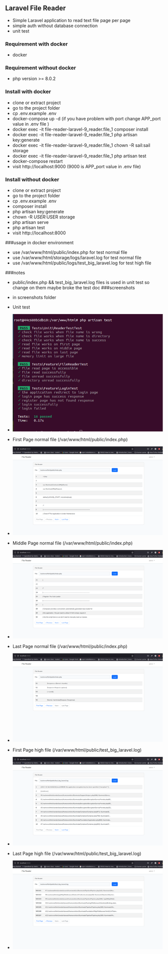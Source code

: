 ## Laravel File Reader

- Simple Laravel application to read text file page per page
- simple auth without database connection
- unit test
### Requirement with docker
- docker

### Requirement without docker

- php version >= 8.0.2

### Install with docker
- clone or extract project 
- go to the project folder
- cp .env.example .env
- docker-compose up -d (if you have problem with port change APP_port value in .env file )
- docker exec -it file-reader-laravel-9_reader.file_1 composer install
- docker exec -it file-reader-laravel-9_reader.file_1 php artisan key:generate
- docker exec -it file-reader-laravel-9_reader.file_1 chown -R sail:sail storage
- docker exec -it file-reader-laravel-9_reader.file_1 php artisan test
- docker-compose restart
- visit http://localhost:9000 (9000 is APP_port value in .env file)

### Install without docker
- clone or extract project 
- go to the project folder
- cp .env.example .env
- composer install
- php artisan key:generate
- chown -R $USER:$USER storage
- php artisan serve
- php artisan test
- visit http://localhost:8000

###usage in docker environment
- use /var/www/html/public/index.php for test normal file  
- use /var/www/html/storage/logs/laravel.log for test normal file  
- use /var/www/html/public/logs/test_big_laravel.log for test high file

###notes
- public/index.php && test_big_laravel.log files is used in unit test so change on them maybe broke the test
doc
###screenshots
- in screenshots folder  
- Unit test 
- ![Alt text](screenshots/unit_test.png?raw=true "Unit test")
- First Page normal file  (/var/www/html/public/index.php)
- ![Alt text](screenshots/first_page.png?raw=true "Unit test")

- Middle Page normal file (/var/www/html/public/index.php)
- ![Alt text](screenshots/middle_page.png?raw=true "Unit test")

- Last Page normal file  (/var/www/html/public/index.php)
- ![Alt text](screenshots/last_page.png?raw=true "Unit test")

- First Page high file   (/var/www/html/public/test_big_laravel.log)
- ![Alt text](screenshots/100M_file_first_page.png?raw=true "Unit test")

- Last Page high file    (/var/www/html/public/test_big_laravel.log)
- ![Alt text](screenshots/100M_file_last_page.png?raw=true "Unit test")
